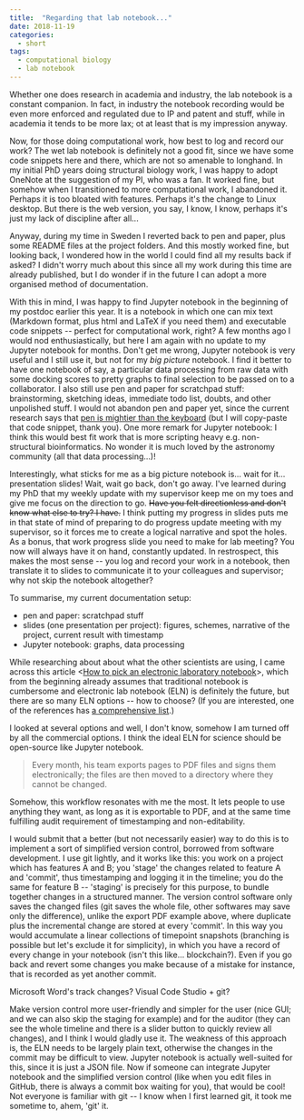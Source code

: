 ```yaml
---
title:  "Regarding that lab notebook..."
date: 2018-11-19
categories: 
  - short
tags:
  - computational biology
  - lab notebook
---
```

Whether one does research in academia and industry, the lab notebook is a constant companion. In fact, in industry the notebook recording would be even more enforced and regulated due to IP and patent and stuff, while in academia it tends to be more lax; ot at least that is my impression anyway.

Now, for those doing computational work, how best to log and record our work? The wet lab notebook is definitely not a good fit, since we have some code snippets here and there, which are not so amenable to longhand. In my initial PhD years doing structural biology work, I was happy to adopt OneNote at the suggestion of my PI, who was a fan. It worked fine, but somehow when I transitioned to more computational work, I abandoned it. Perhaps it is too bloated with features. Perhaps it's the change to Linux desktop. But there is the web version, you say, I know, I know, perhaps it's just my lack of discipline after all...

Anyway, during my time in Sweden I reverted back to pen and paper, plus some README files at the project folders. And this mostly worked fine, but looking back, I wondered how in the world I could find all my results back if asked? I didn't worry much about this since all my work during this time are already published, but I do wonder if in the future I can adopt a more organised method of documentation.

With this in mind, I was happy to find Jupyter notebook in the beginning of my postdoc earlier this year. It is a notebook in which one can mix text (Markdown format, plus html and LaTeX if you need them) and executable code snippets -- perfect for computational work, right? A few months ago I would nod enthusiastically, but here I am again with no update to my Jupyter notebook for months. Don't get me wrong, Jupyter notebook is very useful and I still use it, but not for my *big picture* notebook. I find it better to have one notebook of say, a particular data processing from raw data with some docking scores to pretty graphs to final selection to be passed on to a collaborator. I also still use pen and paper for scratchpad stuff: brainstorming, sketching ideas, immediate todo list, doubts, and other unpolished stuff. I would not abandon pen and paper yet, since the current research says that [pen is mightier than the keyboard](https://journals.sagepub.com/doi/abs/10.1177/0956797614524581) (but I will copy-paste that code snippet, thank you). One more remark for Jupyter notebook: I think this would best fit work that is more scripting heavy e.g. non-structural bioinformatics. No wonder it is much loved by the astronomy community (all that data processing...)!

Interestingly, what sticks for me as a big picture notebook is... wait for it... presentation slides! Wait, wait go back, don't go away. I've learned during my PhD that my weekly update with my supervisor keep me on my toes and give me focus on the direction to go. ~~Have you felt directionless and don't know what else to try? I have.~~ I think putting my progress in slides puts me in that state of mind of preparing to do progress update meeting with my supervisor, so it forces me to create a logical narrative and spot the holes. As a bonus, that work progress slide you need to make for lab meeting? You now will always have it on hand, constantly updated. In restrospect, this makes the most sense -- you log and record your work in a notebook, then translate it to slides to communicate it to your colleagues and supervisor; why not skip the notebook altogether? 

To summarise, my current documentation setup:
- pen and paper: scratchpad stuff
- slides (one presentation per project): figures, schemes, narrative of the project, current result with timestamp
- Jupyter notebook: graphs, data processing

While researching about about what the other scientists are using, I came across this article <[How to pick an electronic laboratory notebook](https://www.nature.com/articles/d41586-018-05895-3)>, which from the beginning already assumes that traditional notebook is cumbersome and electronic lab notebook (ELN) is definitely the future, but there are so many ELN options -- how to choose? (If you are interested, one of the references has [a comprehensive list](http://www.atriumresearch.com/eln.html).)

I looked at several options and well, I don't know, somehow I am turned off by all the commercial options. I think the ideal ELN for science should be open-source like Jupyter notebook.

> Every month, his team exports pages to PDF files and signs them electronically; the files are then moved to a directory where they cannot be changed.

Somehow, this workflow resonates with me the most. It lets people to use anything they want, as long as it is exportable to PDF, and at the same time fulfilling audit requirement of timestamping and non-editability.

I would submit that a better (but not necessarily easier) way to do this is to implement a sort of simplified version control, borrowed from software development. I use git lightly, and it works like this: you work on a project which has features A and B; you 'stage' the changes related to feature A and 'commit', thus timestamping and logging it in the timeline; you do the same for feature B -- 'staging' is precisely for this purpose, to bundle together changes in a structured manner. The version control software only saves the changed files (git saves the whole file, other softwares may save only the difference), unlike the export PDF example above, where duplicate plus the incremental change are stored at every 'commit'. In this way you would accumulate a linear collections of timepoint snapshots (branching is possible but let's exclude it for simplicity), in which you have a record of every change in your notebook (isn't this like... blockchain?). Even if you go back and revert some changes you make because of a mistake for instance, that is recorded as yet another commit. 

Microsoft Word's track changes? Visual Code Studio + git?

Make version control more user-friendly and simpler for the user (nice GUI; and we can also skip the staging for example) and for the auditor (they can see the whole timeline and there is a slider button to quickly review all changes), and I think I would gladly use it. The weakness of this approach is, the ELN needs to be largely plain text, otherwise the changes in the commit may be difficult to view. Jupyter notebook is actually well-suited for this, since it is just a JSON file. Now if someone can integrate Jupyter notebook and the simplified version control (like when you edit files in GitHub, there is always a commit box waiting for you), that would be cool! Not everyone is familiar with git -- I know when I first learned git, it took me sometime to, ahem, 'git' it.  



